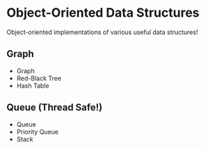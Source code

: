 # Object-Oriented Data Structures
Object-oriented implementations of various useful data structures!

## Graph ##
- Graph
- Red-Black Tree
- Hash Table
## Queue (Thread Safe!) ##
- Queue
- Priority Queue
- Stack
